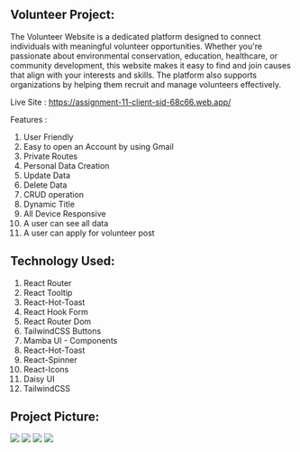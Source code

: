 <h2>Volunteer Project:</h2>
The Volunteer Website is a dedicated platform designed to connect individuals with meaningful volunteer opportunities. Whether you're passionate about environmental conservation, education, healthcare, or community development, this website makes it easy to find and join causes that align with your interests and skills. The platform also supports organizations by helping them recruit and manage volunteers effectively.


Live Site : https://assignment-11-client-sid-68c66.web.app/

Features :

1.  User Friendly
2.  Easy to open an Account by using Gmail
3.  Private Routes
4.  Personal Data Creation
5.  Update Data
6.  Delete Data
7.  CRUD operation
8.  Dynamic Title
9.  All Device Responsive
10.  A user can see all data
11.  A user can apply for volunteer post

<h2>Technology Used:</h2>

1.  React Router
2.  React Tooltip
3.  React-Hot-Toast
4.  React Hook Form
5.  React Router Dom
6.  TailwindCSS Buttons
7.  Mamba UI - Components
8.  React-Hot-Toast
9.  React-Spinner
10.  React-Icons
11.  Daisy UI
12.  TailwindCSS

<h2>Project Picture:</h2>
<div>
  <img src="https://i.ibb.co.com/2YcBt4YW/volunteer1.png"/>
  <img src="https://i.ibb.co.com/7Jgzdc1J/volunteer3.png"/>
  <img src="https://i.ibb.co.com/4ZKPq0zm/volunteer5.png"/>
  <img src="https://i.ibb.co.com/Z61Dt4ff/volunteer4.png"/>
</div>
